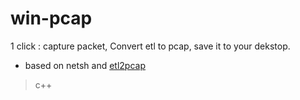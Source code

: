# win-pcap
1 click : capture packet, Convert etl to pcap, save it to your dekstop.
- based on netsh and [etl2pcap](https://github.com/microsoft/etl2pcapng)
> c++
